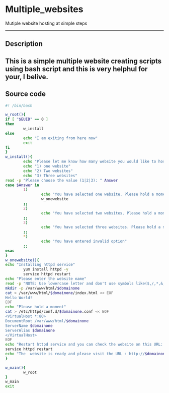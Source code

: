 # Multiple_websites
Mutiple website hosting at simple steps

-------------------------------------------------- 

## Description
This is a simple multiple website creating scripts using bash script and this is very helphul for your, I belive. 
-------------------------------------------------- 

## Source code
```sh
#! /bin/bash

w_root(){
if [ "$EUID" == 0 ]
then
        w_install
else
        echo "I am exiting from here now"
        exit
fi
}
w_install(){
        echo "Please let me know how many website you would like to host, please choose the below option now"
        echo "1) one website"
        echo "2) Two websites"
        echo "3) Three websites"
read -p "Please choose the value (1|2|3): " Answer
case $Answer in
        1)
                echo "You have selected one website. Please hold a moment whle creating one webiste for you"
                w_onewebsite
        ;;
        2)
                echo "You have selected two websites. Please hold a moment, while creating two website for you"
        ;;
        3)
                echo "You have selected three websites. Please hold a moment, while creating two website for you"
        ;;
        *)
                echo "You have entered invalid option"
        ;;
esac
}
w_onewebsite(){
echo "Installing httpd service"
        yum install httpd -y
        service httpd restart
echo "Please enter the website name"
read -p "NOTE: Use lowercase letter and don't use symbols like($,/,*,&,......):" domainone
mkdir -p /var/www/html/$domainone
cat > /var/www/html/$domainone/index.html << EOF
Hello World!
EOF
echo "Please hold a moment"
cat > /etc/httpd/conf.d/$domainone.conf << EOF
<VirtualHost *:80>
DocumentRoot /var/www/html/$domainone
ServerName $domainone
ServerAlias $domainone
</VirtualHost>
EOF
echo "Restart httpd service and you can check the website on this URL: http://$domainone after adding the hosts file on your local machine"
service httpd restart
echo "The  website is ready and please visit the URL : http://$domainone"
}

w_main(){
        w_root
}
w_main
exit

```
